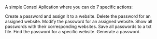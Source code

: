 A simple Consol Aplication where you can do 7 specific actions:

Create a password and assign it to a website.
Delete the password for an assigned website.
Modify the password for an assigned website.
Show all passwords with their corresponding websites.
Save all passwords to a txt file.
Find the password for a specific website.
Generate a password.